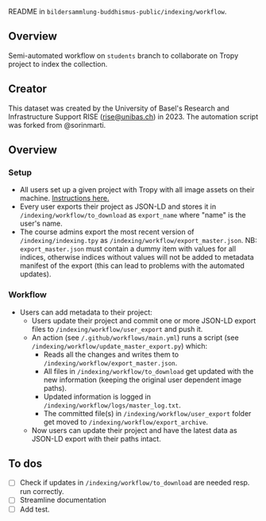 README in `bildersammlung-buddhismus-public/indexing/workflow`.

## Overview

Semi-automated workflow on `students` branch to collaborate on Tropy project to index the collection. 

## Creator

This dataset was created by the University of Basel's Research and Infrastructure Support RISE (rise@unibas.ch) in 2023. The automation script was forked from @sorinmarti.

## Overview

### Setup

- All users set up a given project with Tropy with all image assets on their machine. [Instructions here.](https://github.com/RISE-UNIBAS/bildersammlung-buddhismus-public/tree/main/indexing#how-to-use-this-tropy-project)
- Every user exports their project as JSON-LD and stores it in `/indexing/workflow/to_download` as `export_name` where "name" is the user's name.
- The course admins export the most recent version of `/indexing/indexing.tpy` as `/indexing/workflow/export_master.json`. NB: `export_master.json` must contain a dummy item with values for all indices, otherwise indices without values will not be added to metadata manifest of the export (this can lead to problems with the automated updates).

### Workflow

- Users can add metadata to their project:
  - Users update their project and commit one or more JSON-LD export files to `/indexing/workflow/user_export` and push it.
  - An action (see `/.github/workflows/main.yml`) runs a script (see `/indexing/workflow/update_master_export.py`) which:
    - Reads all the changes and writes them to `/indexing/workflow/export_master.json`.
    - All files in `/indexing/workflow/to_download` get updated with the new information (keeping the original user dependent image paths).
    - Updated information is logged in `/indexing/workflow/logs/master_log.txt`.
    - The committed file(s) in `/indexing/workflow/user_export` folder get moved to `/indexing/workflow/export_archive`.
  - Now users can update their project and have the latest data as JSON-LD export with their paths intact.

## To dos

- [ ] Check if updates in `/indexing/workflow/to_download` are needed resp. run correctly.
- [ ] Streamline documentation
- [ ] Add test.